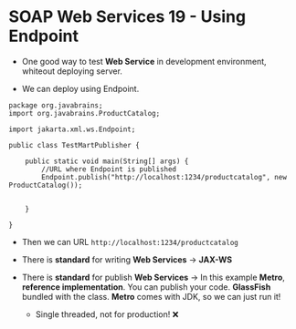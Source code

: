 # SOAP Web Services 19 - Using Endpoint

- One good way to test **Web Service** in development environment, whiteout deploying server.

- We can deploy using Endpoint.

```
package org.javabrains;
import org.javabrains.ProductCatalog;

import jakarta.xml.ws.Endpoint;

public class TestMartPublisher {

	public static void main(String[] args) {
		//URL where Endpoint is published
		Endpoint.publish("http://localhost:1234/productcatalog", new ProductCatalog());
		
		
	}

}
```

- Then we can URL `http://localhost:1234/productcatalog`

- There is **standard** for writing **Web Services** → **JAX-WS**

- There is **standard** for publish **Web Services** → In this example **Metro**, **reference implementation**. You can publish your code. **GlassFish** bundled with the class. **Metro** comes with JDK, so we can just run it!
    - Single threaded, not for production! ❌